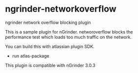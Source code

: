 ngrinder-networkoverflow
========================

ngrinder network overflow blocking plugin

This is a sample plugin for nGrinder. networoverflow blocks the performance test which loads too much traffic on the network.

You can build this with atlassian plugin SDK.

* run atlas-package

This plugin is compatible with nGrinder 3.0.3